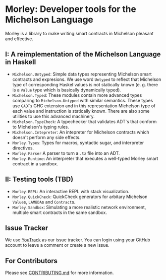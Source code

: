 # Morley: Developer tools for the Michelson Language

Morley is a library to make writing smart contracts in Michelson pleasant and
effective.

## I: A reimplementation of the Michelson Language in Haskell

- `Michelson.Untyped`: Simple data types representing Michelson smart
  contracts and expresions. We use word `Untyped` to reflect that
  Michelson type of corresponding Haskel values is not statically known
  (e. g. there is a `Value` type which is basically dynamically typed).
- `Michelson.Typed`: These modules contain more advanced types comparing to
  `Michelson.Untyped` with similar semantics. These types use `GADTs` GHC
  extension and in this representation Michelson type of each value and
  instruction is statically known. There are also some utilities to use this
  advanced machinery.
- `Michelson.TypeCheck`: A typechecker that validates ADT's that conform to
  Michelson's typing rules.
- `Michelson.Intepreter`: An intepreter for Michelson contracts which doesn't
  perform any side effects.
- `Morley.Types`: Types for macros, syntactic sugar, and interpreter directives.
- `Morley.Parser` A parser to turn a `.tz` file into an ADT.
- `Morley.Runtime`: An interpreter that executes a well-typed Morley smart
  contract in a sandbox.

## II: Testing tools (TBD)

- `Morley.REPL`: An interactive REPL with stack visualization.
- `Morley.QuickCheck`: QuickCheck generators for arbitary Michelson `Value`s,
  `LAMBDA`s and `Contract`s.
- `Morley.Sandbox`: Simulating a more realistic network environment, multiple
   smart contracts in the same sandbox.

## Issue Tracker

We use [YouTrack](https://issues.serokell.io/issues/TM) as our issue
tracker. You can login using your GitHub account to leave a comment or
create a new issue.

## For Contributors

Please see [CONTRIBUTING.md](CONTRIBUTING.md) for more information.
